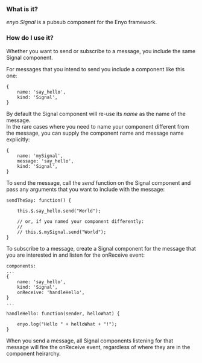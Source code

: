 ### What is it?

_enyo.Signal_ is a pubsub component for the Enyo framework.


### How do I use it?

Whether you want to send or subscribe to a message, you include the same Signal component.

For messages that you intend to send you include a component like this one:

    {
        name: 'say_hello',
        kind: 'Signal',
    }

By default the Signal component will re-use its _name_ as the name of the message.  
In the rare cases where you need to name your component different from the message, you can supply the component name and message name explicitly:

    {
        name: 'mySignal',
        message: 'say_hello',
        kind: 'Signal',
    }

To send the message, call the _send_ function on the Signal component and pass any arguments that you want to include with the message:

    sendTheSay: function() {

        this.$.say_hello.send("World");

        // or, if you named your component differently:
        //
        // this.$.mySignal.send("World");
    }


To subscribe to a message, create a Signal component for the message that you are interested in and listen for the onReceive event:

    components:
    ...
    {
        name: 'say_hello',
        kind: 'Signal',
        onReceive: 'handleHello',
    }
    ...

    handleHello: function(sender, helloWhat) {

        enyo.log("Hello " + helloWhat + "!");
    }

When you send a message, all Signal components listening for that message will fire the onReceive event, regardless of where they are in the component heirarchy.
